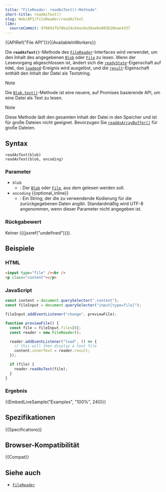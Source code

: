 ```yaml
---
title: "FileReader: readAsText()-Methode"
short-title: readAsText()
slug: Web/API/FileReader/readAsText
l10n:
  sourceCommit: 976891fb78ba24cb4ac6e58ae8a903b20eae4337
---
```


{{APIRef("File API")}}{{AvailableInWorkers}}

Die **`readAsText()`**-Methode des [`FileReader`](/de/docs/Web/API/FileReader)-Interfaces wird verwendet, um den Inhalt des angegebenen [`Blob`](/de/docs/Web/API/Blob) oder [`File`](/de/docs/Web/API/File) zu lesen. Wenn der Lesevorgang abgeschlossen ist, ändert sich die [`readyState`](/de/docs/Web/API/FileReader/readyState)-Eigenschaft auf `DONE`, das [`loadend`](/de/docs/Web/API/FileReader/loadend_event)-Ereignis wird ausgelöst, und die [`result`](/de/docs/Web/API/FileReader/result)-Eigenschaft enthält den Inhalt der Datei als Textstring.

> [!NOTE]
> Die [`Blob.text()`](/de/docs/Web/API/Blob/text)-Methode ist eine neuere, auf Promises basierende API, um eine Datei als Text zu lesen.

> [!NOTE]
> Diese Methode lädt den gesamten Inhalt der Datei in den Speicher und ist für große Dateien nicht geeignet. Bevorzugen Sie [`readAsArrayBuffer()`](/de/docs/Web/API/FileReader/readAsArrayBuffer) für große Dateien.

## Syntax

```js-nolint
readAsText(blob)
readAsText(blob, encoding)
```

### Parameter

- `blob`
  - : Der [`Blob`](/de/docs/Web/API/Blob) oder [`File`](/de/docs/Web/API/File), aus dem gelesen werden soll.
- `encoding` {{optional_inline}}
  - : Ein String, der die zu verwendende Kodierung für die zurückgegebenen Daten angibt. Standardmäßig wird UTF-8 angenommen, wenn dieser Parameter nicht angegeben ist.

### Rückgabewert

Keiner ({{jsxref("undefined")}}).

## Beispiele

### HTML

```html
<input type="file" /><br />
<p class="content"></p>
```

### JavaScript

```js
const content = document.querySelector(".content");
const fileInput = document.querySelector("input[type=file]");

fileInput.addEventListener("change", previewFile);

function previewFile() {
  const file = fileInput.files[0];
  const reader = new FileReader();

  reader.addEventListener("load", () => {
    // this will then display a text file
    content.innerText = reader.result;
  });

  if (file) {
    reader.readAsText(file);
  }
}
```

### Ergebnis

{{EmbedLiveSample("Examples", "100%", 240)}}

## Spezifikationen

{{Specifications}}

## Browser-Kompatibilität

{{Compat}}

## Siehe auch

- [`FileReader`](/de/docs/Web/API/FileReader)
